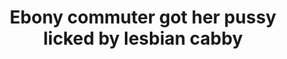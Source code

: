 ---
layout: post
title: Ebony commuter got her pussy licked by lesbian cabby
duration: '05:05'
view: 365
rate: 2
video: 'http://fantasti.cc/embed/777741/'
category:
 - blonde
 - cab
 - curly-hair
 - curvy
 - ebony
 - lesbian
tags: 
 - sucked
 - fucked
priority: 0.9
changefreq: daily
---